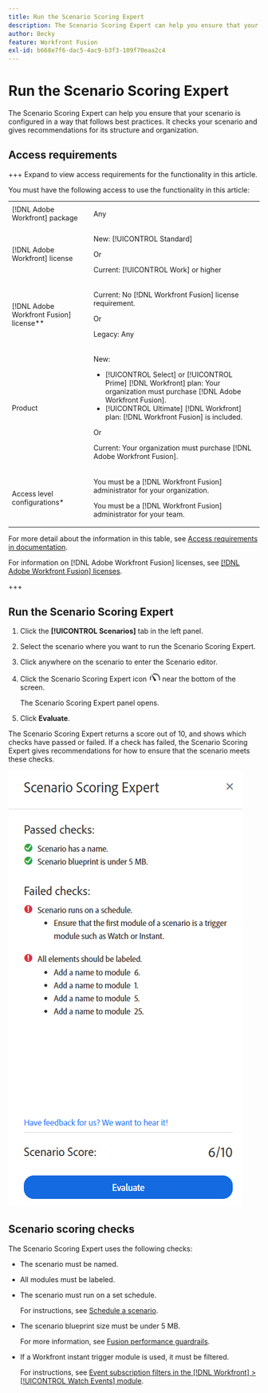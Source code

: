 ```yaml
---
title: Run the Scenario Scoring Expert
description: The Scenario Scoring Expert can help you ensure that your scenario is configured in a way that follows best practices. It checks your scenario and gives recommendations for its structure and organization.
author: Becky
feature: Workfront Fusion
exl-id: b668e7f6-dac5-4ac9-b3f3-109f70eaa2c4
---
```

# Run the Scenario Scoring Expert

The Scenario Scoring Expert can help you ensure that your scenario is configured in a way that follows best practices. It checks your scenario and gives recommendations for its structure and organization.

## Access requirements

+++ Expand to view access requirements for the functionality in this article.

You must have the following access to use the functionality in this article:

<table style="table-layout:auto">
 <col> 
 <col> 
 <tbody> 
  <tr> 
   <td role="rowheader">[!DNL Adobe Workfront] package</td> 
   <td> <p>Any</p> </td> 
  </tr> 
  <tr data-mc-conditions=""> 
   <td role="rowheader">[!DNL Adobe Workfront] license</td> 
   <td> <p>New: [!UICONTROL Standard]</p><p>Or</p><p>Current: [!UICONTROL Work] or higher</p> </td> 
  </tr> 
  <tr> 
   <td role="rowheader">[!DNL Adobe Workfront Fusion] license**</td> 
   <td>
   <p>Current: No [!DNL Workfront Fusion] license requirement.</p>
   <p>Or</p>
   <p>Legacy: Any </p>
   </td> 
  </tr> 
  <tr> 
   <td role="rowheader">Product</td> 
   <td>
   <p>New:</p> <ul><li>[!UICONTROL Select] or [!UICONTROL Prime] [!DNL Workfront] plan: Your organization must purchase [!DNL Adobe Workfront Fusion].</li><li>[!UICONTROL Ultimate] [!DNL Workfront] plan: [!DNL Workfront Fusion] is included.</li></ul>
   <p>Or</p>
   <p>Current: Your organization must purchase [!DNL Adobe Workfront Fusion].</p>
   </td> 
  </tr>
  <tr data-mc-conditions=""> 
   <td role="rowheader">Access level configurations*</td> 
   <td> 
     <p>You must be a [!DNL Workfront Fusion] administrator for your organization.</p>
     <p>You must be a [!DNL Workfront Fusion] administrator for your team.</p>
   </td> 
  </tr> 
   </td> 
  </tr> 
 </tbody> 
</table>

For more detail about the information in this table, see [Access requirements in documentation](/help/workfront-fusion/references/licenses-and-roles/access-level-requirements-in-documentation.md).

For information on [!DNL Adobe Workfront Fusion] licenses, see [[!DNL Adobe Workfront Fusion] licenses](/help/workfront-fusion/set-up-and-manage-workfront-fusion/licensing-operations-overview/license-automation-vs-integration.md).

+++

## Run the Scenario Scoring Expert

1. Click the **[!UICONTROL Scenarios]** tab in the left panel.
1. Select the scenario where you want to run the Scenario Scoring Expert.
1. Click anywhere on the scenario to enter the Scenario editor.
1. Click the Scenario Scoring Expert icon ![Scenario scoring expert](assets/scoring-expert-icon.png) near the bottom of the screen.

   The Scenario Scoring Expert panel opens.
1. Click **Evaluate**.

The Scenario Scoring Expert returns a score out of 10, and shows which checks have passed or failed. If a check has failed, the Scenario Scoring Expert gives recommendations for how to ensure that the scenario meets these checks.

![Scenario score](assets/scenario-score.png)

## Scenario scoring checks

The Scenario Scoring Expert uses the following checks:

* The scenario must be named.
* All modules must be labeled.
* The scenario must run on a set schedule.

   For instructions, see [Schedule a scenario](/help/workfront-fusion/create-scenarios/config-scenarios-settings/schedule-a-scenario.md).
* The scenario blueprint size must be under 5 MB.

   For more information, see [Fusion performance guardrails](/help/workfront-fusion/references/scenarios/fusion-performance-guardrails.md#scenarios).
* If a Workfront instant trigger module is used, it must be filtered.
   
   For instructions, see [Event subscription filters in the [!DNL Workfront] > [!UICONTROL Watch Events] module](/help/workfront-fusion/references/apps-and-modules/adobe-connectors/workfront-modules.md#event-subscription-filters-in-the-workfront--watch-events-modules).
